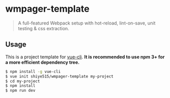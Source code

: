 # wmpager-template

> A full-featured Webpack setup with hot-reload, lint-on-save, unit testing & css extraction.

## Usage

This is a project template for [vue-cli](https://github.com/vuejs/vue-cli). **It is recommended to use npm 3+ for a more efficient dependency tree.**

``` bash
$ npm install -g vue-cli
$ vue init shiye515/wmpager-template my-project
$ cd my-project
$ npm install
$ npm run dev
```
